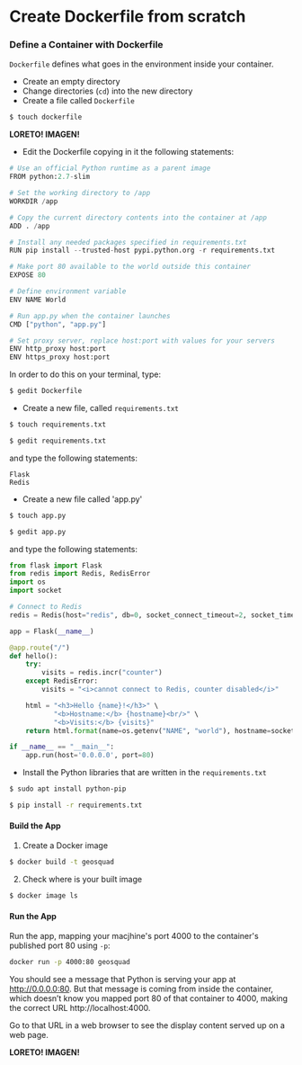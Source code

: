 # Create Dockerfile from scratch

### Define a Container with Dockerfile
`Dockerfile` defines what goes in the environment inside your container.

- Create an empty directory
- Change directories (`cd`) into the new directory
- Create a file called `Dockerfile`
```sh
$ touch dockerfile
```

**LORETO! IMAGEN!**

- Edit the Dockerfile copying in it the following statements:

```python
# Use an official Python runtime as a parent image
FROM python:2.7-slim

# Set the working directory to /app
WORKDIR /app

# Copy the current directory contents into the container at /app
ADD . /app

# Install any needed packages specified in requirements.txt
RUN pip install --trusted-host pypi.python.org -r requirements.txt

# Make port 80 available to the world outside this container
EXPOSE 80

# Define environment variable
ENV NAME World

# Run app.py when the container launches
CMD ["python", "app.py"]

# Set proxy server, replace host:port with values for your servers
ENV http_proxy host:port
ENV https_proxy host:port
```

In order to do this on your terminal, type:

```sh
$ gedit Dockerfile
```
- Create a new file, called `requirements.txt`

```sh
$ touch requirements.txt

$ gedit requirements.txt
```
and type the following statements:
````
Flask
Redis
````
- Create a new file called 'app.py'

```sh
$ touch app.py

$ gedit app.py
```
and type the following statements:
```python
from flask import Flask
from redis import Redis, RedisError
import os
import socket

# Connect to Redis
redis = Redis(host="redis", db=0, socket_connect_timeout=2, socket_timeout=2)

app = Flask(__name__)

@app.route("/")
def hello():
    try:
        visits = redis.incr("counter")
    except RedisError:
        visits = "<i>cannot connect to Redis, counter disabled</i>"

    html = "<h3>Hello {name}!</h3>" \
           "<b>Hostname:</b> {hostname}<br/>" \
           "<b>Visits:</b> {visits}"
    return html.format(name=os.getenv("NAME", "world"), hostname=socket.gethostname(), visits=visits)

if __name__ == "__main__":
    app.run(host='0.0.0.0', port=80)
```

- Install the Python libraries that are written in the `requirements.txt`

```sh
$ sudo apt install python-pip

$ pip install -r requirements.txt
```

#### Build the App

1. Create a Docker image

```sh
$ docker build -t geosquad
```

2. Check where is your built image

```sh
$ docker image ls
```

#### Run the App

Run the app, mapping your macjhine's port 4000 to the container's published port 80 using `-p`:

```sh
docker run -p 4000:80 geosquad
```

You should see a message that Python is serving your app at http://0.0.0.0:80. But that message is coming from inside the container, which doesn’t know you mapped port 80 of that container to 4000, making the correct URL http://localhost:4000.

Go to that URL in a web browser to see the display content served up on a web page.

**LORETO! IMAGEN!**
